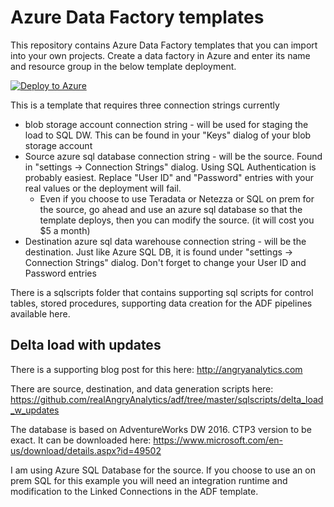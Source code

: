 # Azure Data Factory templates

This repository contains Azure Data Factory templates that you can import into your own projects. Create a data factory in Azure and enter its name and resource group in the below template deployment.

[![Deploy to Azure](http://azuredeploy.net/deploybutton.png)](https://azuredeploy.net/)


This is a template that requires three connection strings currently
* blob storage account connection string - will be used for staging the load to SQL DW. This can be found in your "Keys" dialog of your blob storage account
* Source azure sql database connection string - will be the source. Found in "settings -> Connection Strings" dialog. Using SQL Authentication is probably easiest. Replace "User ID" and "Password" entries with your real values or the deployment will fail.
    * Even if you choose to use Teradata or Netezza or SQL on prem for the source, go ahead and use an azure sql database so that the template deploys, then you can modify the source. (it will cost you $5 a month)
* Destination azure sql data warehouse connection string - will be the destination. Just like Azure SQL DB, it is found under "settings -> Connection Strings" dialog. Don't forget to change your User ID and Password entries




There is a sqlscripts folder that contains supporting sql scripts for control tables, stored procedures, supporting data creation for the ADF pipelines available here.

## Delta load with updates
There is a supporting blog post for this here: http://angryanalytics.com 

There are source, destination, and data generation scripts here: https://github.com/realAngryAnalytics/adf/tree/master/sqlscripts/delta_load_w_updates 

The database is based on AdventureWorks DW 2016. CTP3 version to be exact. It can be downloaded here: https://www.microsoft.com/en-us/download/details.aspx?id=49502

I am using Azure SQL Database for the source. If you choose to use an on prem SQL for this example you will need an integration runtime and modification to the Linked Connections in the ADF template.




